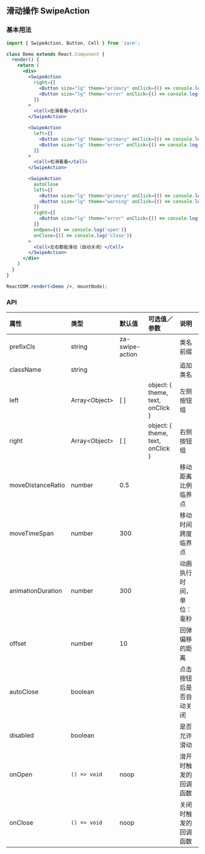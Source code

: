 ## 滑动操作 SwipeAction



### 基本用法
```jsx
import { SwipeAction, Button, Cell } from 'zarm';

class Demo extends React.Component {
  render() {
    return (
      <div>
        <SwipeAction
          right={[
            <Button size="lg" theme="primary" onClick={() => console.log('右按钮1')}>右按钮1</Button>,
            <Button size="lg" theme="error" onClick={() => console.log('右按钮2')}>右按钮2</Button>,
          ]}
        >
          <Cell>左滑看看</Cell>
        </SwipeAction>

        <SwipeAction
          left={[
            <Button size="lg" theme="primary" onClick={() => console.log('左按钮1')}>左按钮1</Button>,
            <Button size="lg" theme="error" onClick={() => console.log('左按钮2')}>左按钮2</Button>,
          ]}
        >
          <Cell>右滑看看</Cell>
        </SwipeAction>

        <SwipeAction
          autoClose
          left={[
            <Button size="lg" theme="primary" onClick={() => console.log('左按钮1')}>左按钮1</Button>,
            <Button size="lg" theme="warning" onClick={() => console.log('左按钮2')}>左按钮2</Button>,
          ]}
          right={[
            <Button size="lg" theme="error" onClick={() => console.log('右按钮1')}>右按钮2</Button>,
          ]}
          onOpen={() => console.log('open')}
          onClose={() => console.log('close')}
        >
          <Cell>左右都能滑动（自动关闭）</Cell>
        </SwipeAction>
      </div>
    )
  }
}

ReactDOM.render(<Demo />, mountNode);
```



### API

| 属性 | 类型 | 默认值 | 可选值／参数 | 说明 |
| :--- | :--- | :--- | :--- | :--- |
| prefixCls | string | za-swipe-action | | 类名前缀 |
| className | string | | | 追加类名 |
| left | Array&lt;Object&gt; | [ ] | object: { theme, text, onClick } | 左侧按钮组 |
| right | Array&lt;Object&gt; | [ ] | object: { theme, text, onClick } | 右侧按钮组 |
| moveDistanceRatio | number | 0.5 | | 移动距离比例临界点 |
| moveTimeSpan | number | 300 | | 移动时间跨度临界点 |
| animationDuration | number | 300 | | 动画执行时间，单位：毫秒 |
| offset | number | 10 | | 回弹偏移的距离 |
| autoClose | boolean | | | 点击按钮后是否自动关闭 | 
| disabled | boolean | | | 是否允许滑动 |
| onOpen | <code>() => void</code> | noop | | 滑开时触发的回调函数 |
| onClose | <code>() => void</code> | noop | | 关闭时触发的回调函数 |
